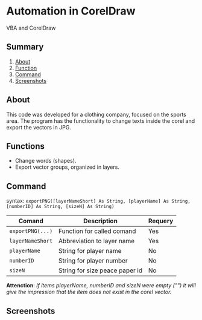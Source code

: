 # Automation in CorelDraw
VBA and CorelDraw

## Summary
1. [About](#about)
2. [Function](#function)
3. [Command](#command)
4. [Screenshots](#prints)

<div id="about" />

## About
This code was developed for a clothing company, focused on the sports area. The program has the functionality to change texts inside the corel and export the vectors in JPG.

<div id="function" />

## Functions

- Change words (shapes).
- Export vector groups, organized in layers.

<div id="command" />

## Command
syntax: ```exportPNG([layerNameShort] As String, [playerName] As String, [numberID] As String, [sizeN] As String)```

|Comand|Description|Requery|
| ---------- | ---------- | ---------- |
| ``exportPNG(...)`` | Function for called comand | Yes |
|  ``layerNameShort`` | Abbreviation to layer name | Yes |
|  ``playerName`` | String for player name | No |
|  ``numberID`` | String for player number | No |
|  ``sizeN`` | String for size peace paper id  | No |

**Attenction**: *If items playerName, numberID and sizeN were empty ("") it will give the impression that the item does not exist in the corel vector.*

<div id="prints" />

## Screenshots
 
